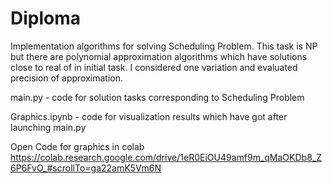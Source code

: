 # Diploma
Implementation algorithms for solving Scheduling Problem. This task is NP but there are polynomial approximation algorithms which have solutions close to real of in initial task. I considered one variation and evaluated precision of approximation.

main.py - code for solution tasks corresponding to Scheduling Problem

Graphics.ipynb - code for visualization results which have got after launching main.py

Open Code for graphics in colab https://colab.research.google.com/drive/1eR0EiOU49amf9m_qMaOKDb8_Z6P6FvO_#scrollTo=ga22amK5Vm6N
